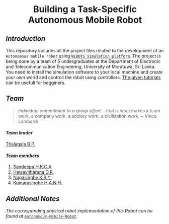 <h1 align="center"> Building a Task-Specific Autonomous Mobile Robot  </h1>


## *Introduction*

This repository includes all the project files related to the development of an `Autonomous mobile robot` using [`WEBOTS simulation platform`](https://cyberbotics.com/). The project is being done by a team of 5 undergraduates at the Department of Electronic and Telecommunication Engineering, University of Moratuwa, Sri Lanka. You need to install the simulation software to your local machine and create your own world and controll the robot using controllers. [The given tutorials](https://cyberbotics.com/doc/guide/tutorials) can be usefull for begginers.



## *Team*

> *Individual commitment to a group effort* --that is what makes a team work, a company work, a society work, a civilization work. ~ Vince Lombardi

#### *Team leader*
[Thalagala B.P.](https://bimalka98.github.io/)

#### *Team members*
1. [Sandeepa H.K.C.A](https://github.com/AvishkaSandeepa)
2. [Hewavitharana D.R.](https://github.com/Hevidra)
3. [Nagasinghe K.R.Y.](https://github.com/Ravindu-Yasas-Nagasinghe)
4. [Kumarasinghe H.A.N.H.](https://github.com/nikeshi99)

## *Additional Notes*

*The corresponding physical robot implementation of this Robot can be found at [`Autonomous-Mobile-Robot`](https://github.com/bimalka98/Autonomous-Mobile-Robot).*
